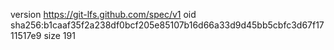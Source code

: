 version https://git-lfs.github.com/spec/v1
oid sha256:b1caaf35f2a238df0bcf205e85107b16d66a33d9d45bb5cbfc3d67f1711517e9
size 191
